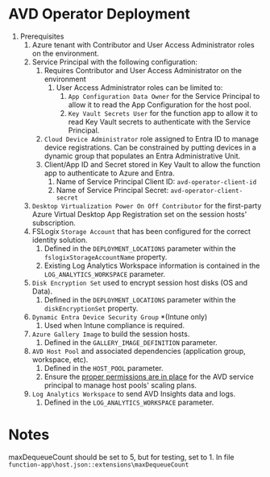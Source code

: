 # AVD Operator Deployment

1. Prerequisites
   1. Azure tenant with Contributor and User Access Administrator roles on the environment.
   1. Service Principal with the following configuration:
      1. Requires Contributor and User Access Administrator on the environment
         1. User Access Administrator roles can be limited to:
            1. `App Configuration Data Owner` for the Service Principal to allow it to read the App Configuration for the host pool.
            1. `Key Vault Secrets User` for the function app to allow it to read Key Vault secrets to authenticate with the Service Principal.
      1. `Cloud Device Administrator` role assigned to Entra ID to manage device registrations. Can be constrained by putting devices in a dynamic group that populates an Entra Administrative Unit.
      1. Client/App ID and Secret stored in Key Vault to allow the function app to authenticate to Azure and Entra.
         1. Name of Service Principal Client ID: `avd-operator-client-id`
         1. Name of Service Principal Secret: `avd-operator-client-secret`
   1. `Desktop Virtualization Power On Off Contributor` for the first-party Azure Virtual Desktop App Registration set on the session hosts' subscription.
   1. FSLogix `Storage Account` that has been configured for the correct identity solution.
      1. Defined in the `DEPLOYMENT_LOCATIONS` parameter within the `fslogixStorageAccountName` property.
      1. Existing Log Analytics Workspace information is contained in the `LOG_ANALYTICS_WORKSPACE` parameter.
   1. `Disk Encryption Set` used to encrypt session host disks (OS and Data).
      1. Defined in the `DEPLOYMENT_LOCATIONS` parameter within the `diskEncryptionSet` property.
   1. `Dynamic Entra Device Security Group` *(Intune only)
      1. Used when Intune compliance is required.
   1. `Azure Gallery Image` to build the session hosts.
      1. Defined in the `GALLERY_IMAGE_DEFINITION` parameter.
   1. `AVD Host Pool` and associated dependencies (application group, workspace, etc).
      1. Defined in the `HOST_POOL` parameter.
      1. Ensure the [proper permissions are in place](https://learn.microsoft.com/en-us/azure/virtual-desktop/autoscale-create-assign-scaling-plan?tabs=portal%2Cintune&pivots=power-management#assign-permissions-to-the-azure-virtual-desktop-service-principal) for the AVD service principal to manage host pools' scaling plans.
   1. `Log Analytics Workspace` to send AVD Insights data and logs.
      1. Defined in the `LOG_ANALYTICS_WORKSPACE` parameter.
   

# Notes
maxDequeueCount should be set to 5, but for testing, set to 1. In file `function-app\host.json::extensions\maxDequeueCount`
